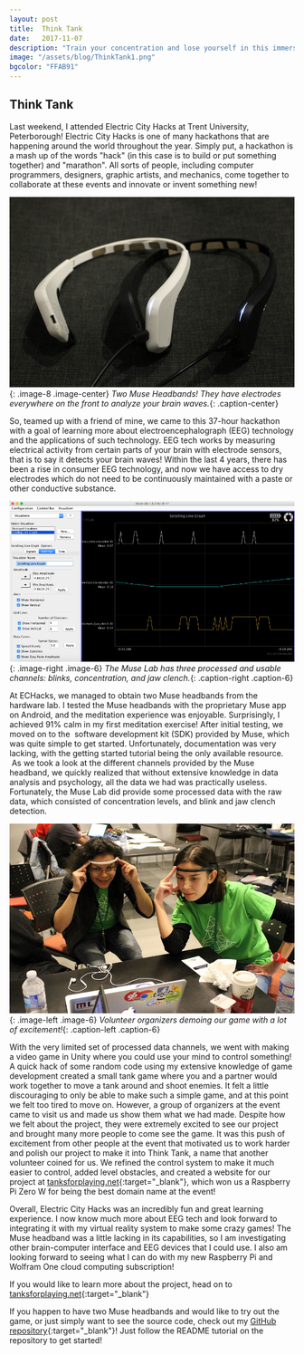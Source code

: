 ```yaml
---
layout: post
title:  Think Tank
date:   2017-11-07
description: "Train your concentration and lose yourself in this immersive telepathic co-op tank game!"
image: "/assets/blog/ThinkTank1.png"
bgcolor: "FFAB91"
---
```


## Think Tank
Last weekend, I attended Electric City Hacks at Trent University, Peterborough! Electric City Hacks is one of many hackathons that are happening around the world throughout the year. Simply put, a hackathon is a mash up of the words "hack" (in this case is to build or put something together) and "marathon". All sorts of people, including computer programmers, designers, graphic artists, and mechanics, come together to collaborate at these events and innovate or invent something new!

![Muse Headbands](/assets/blog/ThinkTank4.JPG){: .image-8 .image-center}
*Two Muse Headbands! They have electrodes everywhere on the front to analyze your brain waves.*{: .caption-center}

So, teamed up with a friend of mine, we came to this 37-hour hackathon with a goal of learning more about electroencephalograph (EEG) technology and the applications of such technology. EEG tech works by measuring electrical activity from certain parts of your brain with electrode sensors, that is to say it detects your brain waves! Within the last 4 years, there has been a rise in consumer EEG technology, and now we have access to dry electrodes which do not need to be continuously maintained with a paste or other conductive substance.

![Muse Lab](/assets/blog/ThinkTank5.png){: .image-right .image-6}
*The Muse Lab has three processed and usable channels: blinks, concentration, and jaw clench.*{: .caption-right .caption-6}

At ECHacks, we managed to obtain two Muse headbands from the hardware lab. I tested the Muse headbands with the proprietary Muse app on Android, and the meditation experience was enjoyable. Surprisingly, I achieved 91% calm in my first meditation exercise! After initial testing, we moved on to the  software development kit (SDK) provided by Muse, which was quite simple to get started. Unfortunately, documentation was very lacking, with the getting started tutorial being the only available resource.  As we took a look at the different channels provided by the Muse headband, we quickly realized that without extensive knowledge in data analysis and psychology, all the data we had was practically useless. Fortunately, the Muse Lab did provide some processed data with the raw data, which consisted of concentration levels, and blink and jaw clench detection.

![Volunteers](/assets/blog/ThinkTank3.JPG){: .image-left .image-6}
*Volunteer organizers demoing our game with a lot of excitement!*{: .caption-left .caption-6}

With the very limited set of processed data channels, we went with making a video game in Unity where you could use your mind to control something! A quick hack of some random code using my extensive knowledge of game development created a small tank game where you and a partner would work together to move a tank around and shoot enemies. It felt a little discouraging to only be able to make such a simple game, and at this point we felt too tired to move on. However, a group of organizers at the event came to visit us and made us show them what we had made. Despite how we felt about the project, they were extremely excited to see our project and brought many more people to come see the game. It was this push of excitement from other people at the event that motivated us to work harder and polish our project to make it into Think Tank, a name that another volunteer coined for us. We refined the control system to make it much easier to control, added level obstacles, and created a website for our project at [tanksforplaying.net](http://tanksforplaying.net){:target="_blank"}, which won us a Raspberry Pi Zero W for being the best domain name at the event!

Overall, Electric City Hacks was an incredibly fun and great learning experience. I now know much more about EEG tech and look forward to integrating it with my virtual reality system to make some crazy games! The Muse headband was a little lacking in its capabilities, so I am investigating other brain-computer interface and EEG devices that I could use. I also am looking forward to seeing what I can do with my new Raspberry Pi and Wolfram One cloud computing subscription!

If you would like to learn more about the project, head on to [tanksforplaying.net](http://tanksforplaying.net){:target="_blank"}

If you happen to have two Muse headbands and would like to try out the game, or just simply want to see the source code, check out my [GitHub repository](https://github.com/WilliamLQin/Think-Tank){:target="_blank"}! Just follow the README tutorial on the repository to get started!